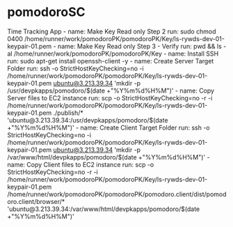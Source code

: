 # pomodoroSC
Time Tracking App
      - name: Make Key Read only Step 2
        run: sudo chmod 0400 /home/runner/work/pomodoroPK/pomodoroPK/Key/ls-rywds-dev-01-keypair-01.pem
        - name: Make Key Read only Step 3 - Verify
        run: pwd && ls -al /home/runner/work/pomodoroPK/pomodoroPK/Key
        - name: Install SSH
        run: sudo apt-get install openssh-client -y
      - name: Create Server Target Folder
        run: ssh -o StrictHostKeyChecking=no -i /home/runner/work/pomodoroPK/pomodoroPK/Key/ls-rywds-dev-01-keypair-01.pem  ubuntu@3.213.39.34 'mkdir -p /usr/devpkapps/pomodoro/$(date +"%Y%m%d%H%M")'
      - name: Copy Server files to EC2 instance
        run: scp -o StrictHostKeyChecking=no -r -i /home/runner/work/pomodoroPK/pomodoroPK/Key/ls-rywds-dev-01-keypair-01.pem ./publish/* 'ubuntu@3.213.39.34:/usr/devpkapps/pomodoro/$(date +"%Y%m%d%H%M")'
      - name: Create Client Target Folder
        run: ssh -o StrictHostKeyChecking=no -i /home/runner/work/pomodoroPK/pomodoroPK/Key/ls-rywds-dev-01-keypair-01.pem  ubuntu@3.213.39.34 'mkdir -p /var/www/html/devpkapps/pomodoro/$(date +"%Y%m%d%H%M")'
      - name: Copy Client files to EC2 instance
        run: scp -o StrictHostKeyChecking=no -r -i /home/runner/work/pomodoroPK/pomodoroPK/Key/ls-rywds-dev-01-keypair-01.pem /home/runner/work/pomodoroPK/pomodoroPK/pomodoro.client/dist/pomodoro.client/browser/* 'ubuntu@3.213.39.34:/var/www/html/devpkapps/pomodoro/$(date +"%Y%m%d%H%M")'